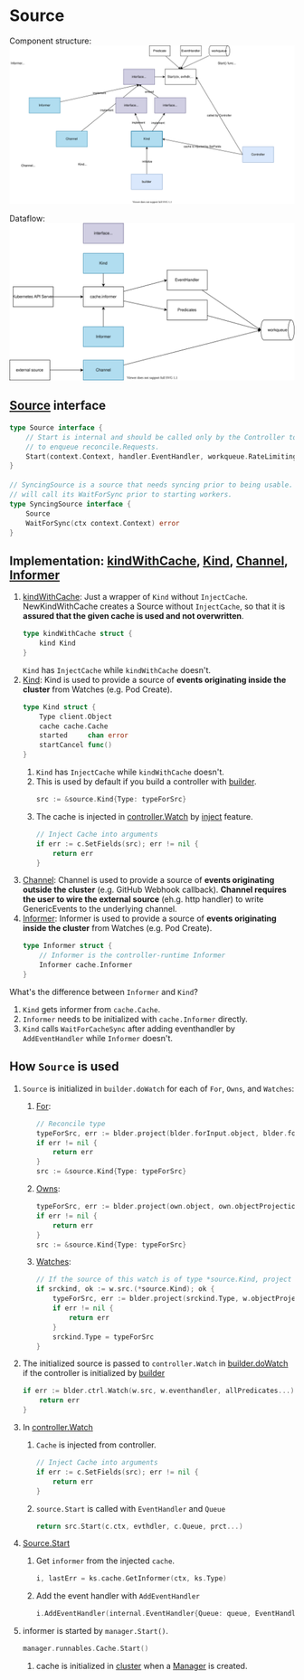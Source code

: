 # Source

Component structure:
![](diagram.drawio.svg)

Dataflow:
![](dataflow.drawio.svg)

## [Source](https://github.com/kubernetes-sigs/controller-runtime/blob/v0.13.0/pkg/source/source.go#L57-L68) interface

```go
type Source interface {
	// Start is internal and should be called only by the Controller to register an EventHandler with the Informer
	// to enqueue reconcile.Requests.
	Start(context.Context, handler.EventHandler, workqueue.RateLimitingInterface, ...predicate.Predicate) error
}

// SyncingSource is a source that needs syncing prior to being usable. The controller
// will call its WaitForSync prior to starting workers.
type SyncingSource interface {
	Source
	WaitForSync(ctx context.Context) error
}
```

## Implementation: [kindWithCache](https://github.com/kubernetes-sigs/controller-runtime/blob/v0.13.0/pkg/source/source.go#L77-L79), [Kind](https://github.com/kubernetes-sigs/controller-runtime/blob/v0.13.0/pkg/source/source.go#L91-L102), [Channel](https://github.com/kubernetes-sigs/controller-runtime/blob/v0.13.0/pkg/source/source.go#L207-L226), [Informer](https://github.com/kubernetes-sigs/controller-runtime/blob/v0.13.0/pkg/source/source.go#L338-L341)

1. [kindWithCache](https://github.com/kubernetes-sigs/controller-runtime/blob/v0.13.0/pkg/source/source.go#L77-L79): Just a wrapper of `Kind` without `InjectCache`. NewKindWithCache creates a Source without `InjectCache`, so that it is **assured that the given cache is used and not overwritten**.
    ```go
    type kindWithCache struct {
    	kind Kind
    }
    ```
    `Kind` has `InjectCache` while `kindWithCache` doesn't.
1. [Kind](https://github.com/kubernetes-sigs/controller-runtime/blob/v0.13.0/pkg/source/source.go#L91-L102): Kind is used to provide a source of **events originating inside the cluster** from Watches (e.g. Pod Create).
    ```go
    type Kind struct {
        Type client.Object
        cache cache.Cache
        started     chan error
        startCancel func()
    }
    ```
    1. `Kind` has `InjectCache` while `kindWithCache` doesn't.
    1. This is used by default if you build a controller with [builder](../builder/README.md#-convert-client.Object-to-source).
        ```go
        src := &source.Kind{Type: typeForSrc}
        ```
    1. The cache is injected in [controller.Watch](https://github.com/kubernetes-sigs/controller-runtime/blob/v0.13.0/pkg/internal/controller/controller.go#L129-L130) by [inject](../inject) feature.
        ```go
        // Inject Cache into arguments
        if err := c.SetFields(src); err != nil {
            return err
        }
        ```
1. [Channel](https://github.com/kubernetes-sigs/controller-runtime/blob/v0.13.0/pkg/source/source.go#L207-L226): Channel is used to provide a source of **events originating outside the cluster** (e.g. GitHub Webhook callback).  **Channel requires the user to wire the external source** (eh.g. http handler) to write GenericEvents to the underlying channel.
1. [Informer](https://github.com/kubernetes-sigs/controller-runtime/blob/v0.13.0/pkg/source/source.go#L338-L341): Informer is used to provide a source of **events originating inside the cluster** from Watches (e.g. Pod Create).
    ```go
    type Informer struct {
        // Informer is the controller-runtime Informer
        Informer cache.Informer
    }
    ```

What's the difference between `Informer` and `Kind`?
1. `Kind` gets informer from `cache.Cache`.
1. `Informer` needs to be initialized with `cache.Informer` directly.
1. `Kind` calls `WaitForCacheSync` after adding eventhandler by `AddEventHandler` while `Informer` doesn't.


## How `Source` is used

1. `Source` is initialized in `builder.doWatch` for each of `For`, `Owns`, and `Watches`:
    1. [For](https://github.com/kubernetes-sigs/controller-runtime/blob/v0.13.0/pkg/builder/controller.go#L222-L225):
        ```go
        // Reconcile type
        typeForSrc, err := blder.project(blder.forInput.object, blder.forInput.objectProjection)
        if err != nil {
            return err
        }
        src := &source.Kind{Type: typeForSrc}
        ```
    1. [Owns](https://github.com/kubernetes-sigs/controller-runtime/blob/v0.13.0/pkg/builder/controller.go#L235-L239):
        ```go
        typeForSrc, err := blder.project(own.object, own.objectProjection)
		if err != nil {
			return err
		}
		src := &source.Kind{Type: typeForSrc}
        ```
    1. [Watches](https://github.com/kubernetes-sigs/controller-runtime/blob/v0.13.0/pkg/builder/controller.go#L257-L263):
        ```go
        // If the source of this watch is of type *source.Kind, project it.
		if srckind, ok := w.src.(*source.Kind); ok {
			typeForSrc, err := blder.project(srckind.Type, w.objectProjection)
			if err != nil {
				return err
			}
			srckind.Type = typeForSrc
		}
        ```
1. The initialized source is passed to `controller.Watch` in [builder.doWatch](https://github.com/kubernetes-sigs/controller-runtime/blob/v0.13.0/pkg/builder/controller.go#L246) if the controller is initialized by [builder](https://github.com/kubernetes-sigs/controller-runtime/blob/v0.13.0/pkg/builder/controller.go#L54)

    ```go
    if err := blder.ctrl.Watch(w.src, w.eventhandler, allPredicates...); err != nil {
        return err
    }
    ```
1. In [controller.Watch](https://github.com/kubernetes-sigs/controller-runtime/blob/v0.13.0/pkg/internal/controller/controller.go#L151)
    1. `Cache` is injected from controller.
        ```go
        // Inject Cache into arguments
        if err := c.SetFields(src); err != nil {
            return err
        }
        ```
    1. `source.Start` is called with `EventHandler` and `Queue`
        ```go
        return src.Start(c.ctx, evthdler, c.Queue, prct...)
        ```
1. [Source.Start](https://github.com/kubernetes-sigs/controller-runtime/blob/v0.13.0/pkg/source/source.go#L108)
    1. Get `informer` from the injected `cache`.
        ```go
        i, lastErr = ks.cache.GetInformer(ctx, ks.Type)
        ```
    1. Add the event handler with `AddEventHandler`
        ```go
        i.AddEventHandler(internal.EventHandler{Queue: queue, EventHandler: handler, Predicates: prct})
        ```
1. informer is started by `manager.Start()`.
    ```go
    manager.runnables.Cache.Start()
    ```
    1. cache is initialized in [cluster](../cluster/README.md#set-fields) when a [Manager](../manager/README.md#1-initialize-a-controllermanagerhttpsgithubcomkubernetes-sigscontroller-runtimeblobv0123pkgmanagerinternalgol66-with-newmanager) is created.
